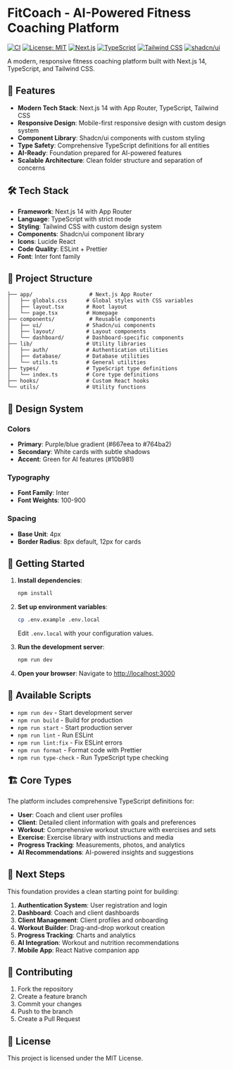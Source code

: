 # FitCoach - AI-Powered Fitness Coaching Platform

[![CI](https://github.com/ayotov02/fitcoach/actions/workflows/ci.yml/badge.svg?branch=main)](https://github.com/ayotov02/fitcoach/actions/workflows/ci.yml)
[![License: MIT](https://img.shields.io/badge/License-MIT-green.svg)](./LICENSE)
[![Next.js](https://img.shields.io/badge/Next.js-14-black?logo=next.js)](https://nextjs.org)
[![TypeScript](https://img.shields.io/badge/TypeScript-5-blue?logo=typescript)](https://www.typescriptlang.org)
[![Tailwind CSS](https://img.shields.io/badge/TailwindCSS-3-38B2AC?logo=tailwindcss&logoColor=white)](https://tailwindcss.com)
[![shadcn/ui](https://img.shields.io/badge/shadcn%2Fui-Components-000000)](https://ui.shadcn.com)

A modern, responsive fitness coaching platform built with Next.js 14, TypeScript, and Tailwind CSS.

## 🚀 Features

- **Modern Tech Stack**: Next.js 14 with App Router, TypeScript, Tailwind CSS
- **Responsive Design**: Mobile-first responsive design with custom design system
- **Component Library**: Shadcn/ui components with custom styling
- **Type Safety**: Comprehensive TypeScript definitions for all entities
- **AI-Ready**: Foundation prepared for AI-powered features
- **Scalable Architecture**: Clean folder structure and separation of concerns

## 🛠️ Tech Stack

- **Framework**: Next.js 14 with App Router
- **Language**: TypeScript with strict mode
- **Styling**: Tailwind CSS with custom design system
- **Components**: Shadcn/ui component library
- **Icons**: Lucide React
- **Code Quality**: ESLint + Prettier
- **Font**: Inter font family

## 📁 Project Structure

```
├── app/                  # Next.js App Router
│   ├── globals.css      # Global styles with CSS variables
│   ├── layout.tsx       # Root layout
│   └── page.tsx         # Homepage
├── components/           # Reusable components
│   ├── ui/              # Shadcn/ui components
│   ├── layout/          # Layout components
│   └── dashboard/       # Dashboard-specific components
├── lib/                 # Utility libraries
│   ├── auth/            # Authentication utilities
│   ├── database/        # Database utilities
│   └── utils.ts         # General utilities
├── types/               # TypeScript type definitions
│   └── index.ts         # Core type definitions
├── hooks/               # Custom React hooks
└── utils/               # Utility functions
```

## 🎨 Design System

### Colors
- **Primary**: Purple/blue gradient (#667eea to #764ba2)
- **Secondary**: White cards with subtle shadows
- **Accent**: Green for AI features (#10b981)

### Typography
- **Font Family**: Inter
- **Font Weights**: 100-900

### Spacing
- **Base Unit**: 4px
- **Border Radius**: 8px default, 12px for cards

## 🚀 Getting Started

1. **Install dependencies**:
   ```bash
   npm install
   ```

2. **Set up environment variables**:
   ```bash
   cp .env.example .env.local
   ```
   Edit `.env.local` with your configuration values.

3. **Run the development server**:
   ```bash
   npm run dev
   ```

4. **Open your browser**:
   Navigate to [http://localhost:3000](http://localhost:3000)

## 📝 Available Scripts

- `npm run dev` - Start development server
- `npm run build` - Build for production
- `npm run start` - Start production server
- `npm run lint` - Run ESLint
- `npm run lint:fix` - Fix ESLint errors
- `npm run format` - Format code with Prettier
- `npm run type-check` - Run TypeScript type checking

## 🏗️ Core Types

The platform includes comprehensive TypeScript definitions for:

- **User**: Coach and client user profiles
- **Client**: Detailed client information with goals and preferences
- **Workout**: Comprehensive workout structure with exercises and sets
- **Exercise**: Exercise library with instructions and media
- **Progress Tracking**: Measurements, photos, and analytics
- **AI Recommendations**: AI-powered insights and suggestions

## 🎯 Next Steps

This foundation provides a clean starting point for building:

1. **Authentication System**: User registration and login
2. **Dashboard**: Coach and client dashboards
3. **Client Management**: Client profiles and onboarding
4. **Workout Builder**: Drag-and-drop workout creation
5. **Progress Tracking**: Charts and analytics
6. **AI Integration**: Workout and nutrition recommendations
7. **Mobile App**: React Native companion app

## 🤝 Contributing

1. Fork the repository
2. Create a feature branch
3. Commit your changes
4. Push to the branch
5. Create a Pull Request

## 📄 License

This project is licensed under the MIT License.